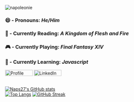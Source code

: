 ![napoleonie](https://github.com/Naps27/Naps27/assets/38218110/de119236-10fa-4a88-b5cb-27665269f1e6)

  <h3 align="left">
😄 - Pronouns: <i>He/Him</i>
  </h3>
   <h3 align="left">
📖 - Currently Reading: <i>A Kingdom of Flesh and Fire</i>
  </h3>
    <h3 align="left">
🎮 - Currently Playing: <i>Final Fantasy XIV</i>
  </h3>
    <h3 align="left">
🌱 - Currently Learning: <i>Javascript</i>
   </h3>

   <div align="left">
     <img src="https://komarev.com/ghpvc/?username=Naps27&style=plastic&color=blue" alt="Profile Views Badge" width="90" height="20"/>
  <a href="https://www.linkedin.com/in/andrew-napoleone-5b4491112/">
    <img src="https://img.shields.io/badge/LinkedIn-blue?style=plastic&logo=linkedin&logoColor=white" alt="LinkedIn Badge" width="90" height="20"/>
    </a>
</div>

<br>

[![Naps27's GitHub stats](https://github-readme-stats.vercel.app/api?username=Naps27&theme=holi&show_icons=true&card_width=500px)](https://github.com/Naps27/github-readme-stats)
<br>
[![Top Langs](https://github-readme-stats.vercel.app/api/top-langs/?username=Naps27&theme=holi)](https://github.com/Naps27/github-readme-stats)
[![GitHub Streak](http://github-readme-streak-stats.herokuapp.com?user=Naps27&theme=holi-theme&hide_border=true&card_width=904)](https://git.io/streak-stats)




